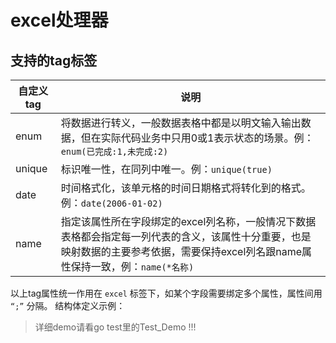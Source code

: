 # excel处理器

## 支持的tag标签

| 自定义tag | 说明                                                         |
| ------- | ------------------------------------------------------------ |
| enum | 将数据进行转义，一般数据表格中都是以明文输入输出数据，但在实际代码业务中只用0或1表示状态的场景。例：`enum(已完成:1,未完成:2)` |
| unique  | 标识唯一性，在同列中唯一。例：`unique(true)`                 |
| date    | 时间格式化，该单元格的时间日期格式将转化到的格式。例：`date(2006-01-02)` |
| name    | 指定该属性所在字段绑定的excel列名称，一般情况下数据表格都会指定每一列代表的含义，该属性十分重要，也是映射数据的主要参考依据，需要保持excel列名跟name属性保持一致，例：`name(*名称)` |

以上tag属性统一作用在 `excel` 标签下，如某个字段需要绑定多个属性，属性间用 `“;”` 分隔。
结构体定义示例：

> 详细demo请看go test里的Test_Demo !!!
